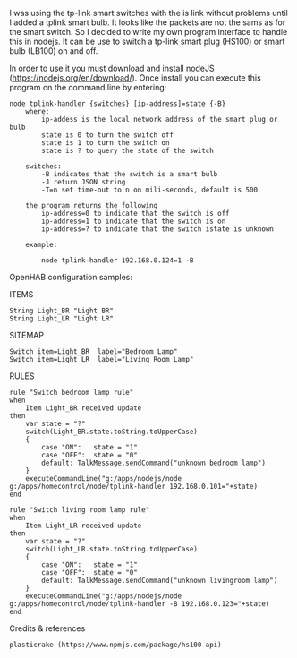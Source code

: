 I was using the tp-link smart switches with the is link without problems until I added a tplink smart bulb.
It looks like the packets are not the sams as for the smart switch. So I decided to write my own
program interface to handle this in nodejs. It can be use to switch a tp-link smart plug (HS100) or 
smart bulb (LB100) on and off.

In order to use it you must download and install nodeJS (https://nodejs.org/en/download/).
Once install you can execute this program on the command line by entering:

	node tplink-handler {switches} [ip-address]=state {-B} 
		where:
			ip-addess is the local network address of the smart plug or bulb
			state is 0 to turn the switch off
			state is 1 to turn the switch on
			state is ? to query the state of the switch

		switches:	
			-B indicates that the switch is a smart bulb
			-J return JSON string
			-T=n set time-out to n on mili-seconds, default is 500
			
		the program returns the following
			ip-address=0 to indicate that the switch is off
			ip-address=1 to indicate that the switch is on
			ip-address=? to indicate that the switch istate is unknown

		example:

			node tplink-handler 192.168.0.124=1 -B

OpenHAB configuration samples:
			
ITEMS

	String Light_BR "Light BR" 
	String Light_LR "Light LR" 

SITEMAP

	Switch item=Light_BR  label="Bedroom Lamp"     
	Switch item=Light_LR  label="Living Room Lamp" 

RULES

	rule "Switch bedroom lamp rule"
	when 
		Item Light_BR received update
	then
		var state = "?"
		switch(Light_BR.state.toString.toUpperCase)
		{
			case "ON":   state = "1"
			case "OFF":  state = "0"
			default: TalkMessage.sendCommand("unknown bedroom lamp")
		}	
		executeCommandLine("g:/apps/nodejs/node g:/apps/homecontrol/node/tplink-handler 192.168.0.101="+state)
	end

	rule "Switch living room lamp rule"
	when 
		Item Light_LR received update
	then
		var state = "?"
		switch(Light_LR.state.toString.toUpperCase)
		{
			case "ON":   state = "1"
			case "OFF":  state = "0"
			default: TalkMessage.sendCommand("unknown livingroom lamp")
		}	
		executeCommandLine("g:/apps/nodejs/node g:/apps/homecontrol/node/tplink-handler -B 192.168.0.123="+state)
	end

Credits & references	

	plasticrake (https://www.npmjs.com/package/hs100-api)
